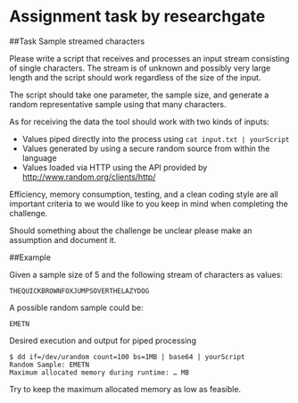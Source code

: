 # Assignment task by researchgate

##Task
Sample streamed characters

Please write a script that receives and processes an input stream consisting of single characters.
The stream is of unknown and possibly very large length and the script should work regardless of the
size of the input.

The script should take one parameter, the sample size, and generate a random representative
sample using that many characters.

As for receiving the data the tool should work with two kinds of inputs:
- Values piped directly into the process using `cat input.txt | yourScript `
- Values generated by using a secure random source from within the language
- Values loaded via HTTP using the API provided by http://www.random.org/clients/http/

Efficiency, memory consumption, testing, and a clean coding style are all important criteria to we
would like to you keep in mind when completing the challenge.

Should something about the challenge be unclear please make an assumption and document it.

##Example

Given a sample size of 5 and the following stream of characters as values:
```
THEQUICKBROWNFOXJUMPSOVERTHELAZYDOG
```

A possible random sample could be:
```
EMETN
```

Desired execution and output for piped processing
```
$ dd if=/dev/urandom count=100 bs=1MB | base64 | yourScript
Random Sample: EMETN
Maximum allocated memory during runtime: … MB
```

Try to keep the maximum allocated memory as low as feasible.
